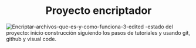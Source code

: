 <h1 align="center">Proyecto encriptador</h1>

![Encriptar-archivos-que-es-y-como-funciona-3-edited](https://github.com/Danacomatoro/encriptador/assets/137968105/2a505cd9-4e2f-4369-9e91-0b80790b11ed)
-estado del proyecto: inicio construcción siguiendo los pasos de tutoriales y usando git, github y visual code.
